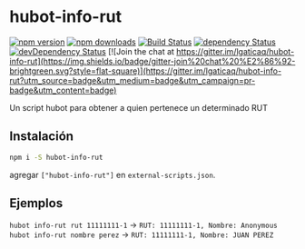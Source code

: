 # hubot-info-rut

[![npm version](https://img.shields.io/npm/v/hubot-info-rut.svg?style=flat-square)](https://www.npmjs.com/package/hubot-info-rut)
[![npm downloads](https://img.shields.io/npm/dm/hubot-info-rut.svg?style=flat-square)](https://www.npmjs.com/package/hubot-info-rut)
[![Build Status](https://img.shields.io/travis/lgaticaq/hubot-info-rut.svg?style=flat-square)](https://travis-ci.org/lgaticaq/hubot-info-rut)
[![dependency Status](https://img.shields.io/david/lgaticaq/hubot-info-rut.svg?style=flat-square)](https://david-dm.org/lgaticaq/hubot-info-rut#info=dependencies)
[![devDependency Status](https://img.shields.io/david/dev/lgaticaq/hubot-info-rut.svg?style=flat-square)](https://david-dm.org/lgaticaq/hubot-info-rut#info=devDependencies)
[![Join the chat at https://gitter.im/lgaticaq/hubot-info-rut](https://img.shields.io/badge/gitter-join%20chat%20%E2%86%92-brightgreen.svg?style=flat-square)](https://gitter.im/lgaticaq/hubot-info-rut?utm_source=badge&utm_medium=badge&utm_campaign=pr-badge&utm_content=badge)

Un script hubot para obtener a quien pertenece un determinado RUT

## Instalación
```bash
npm i -S hubot-info-rut
```

agregar `["hubot-info-rut"]` en `external-scripts.json`.

## Ejemplos
`hubot info-rut rut 11111111-1` -> `RUT: 11111111-1, Nombre: Anonymous`
`hubot info-rut nombre perez` -> `RUT: 11111111-1, Nombre: JUAN PEREZ`
